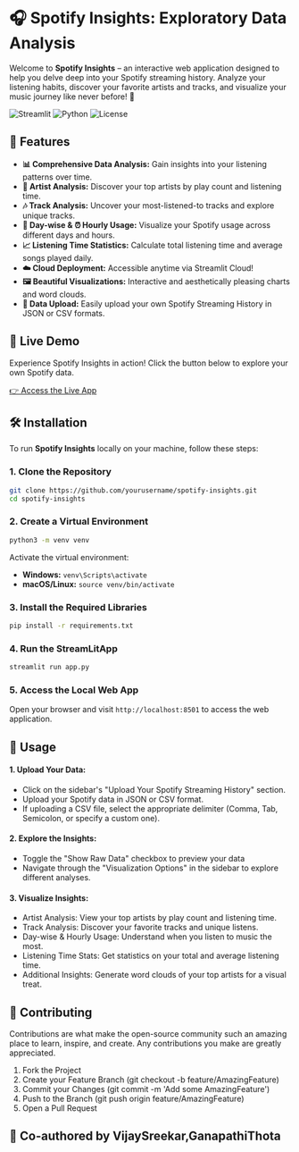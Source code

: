 # 🎧 Spotify Insights: Exploratory Data Analysis


Welcome to **Spotify Insights** – an interactive web application designed to help you delve deep into your Spotify streaming history. Analyze your listening habits, discover your favorite artists and tracks, and visualize your music journey like never before! 🚀

![Streamlit](https://img.shields.io/badge/Streamlit-1.0.0-blue?logo=streamlit) ![Python](https://img.shields.io/badge/Python-3.8%2B-blue?logo=python) ![License](https://img.shields.io/badge/License-MIT-green)

## 🌟 Features

- **📊 Comprehensive Data Analysis:** Gain insights into your listening patterns over time.
- **🎤 Artist Analysis:** Discover your top artists by play count and listening time.
- **🎶 Track Analysis:** Uncover your most-listened-to tracks and explore unique tracks.
- **📅 Day-wise & ⏰ Hourly Usage:** Visualize your Spotify usage across different days and hours.
- **📈 Listening Time Statistics:** Calculate total listening time and average songs played daily.
- **☁️ Cloud Deployment:** Accessible anytime via Streamlit Cloud!
- **🖼️ Beautiful Visualizations:** Interactive and aesthetically pleasing charts and word clouds.
- **🔄 Data Upload:** Easily upload your own Spotify Streaming History in JSON or CSV formats.
## 🚀 Live Demo

Experience Spotify Insights in action! Click the button below to explore your own Spotify data.

[👉 Access the Live App](https://appspotifyinsights-zdr4w9e8yfszel8mxq275p.streamlit.app/)

## 🛠️ Installation

To run **Spotify Insights** locally on your machine, follow these steps:

### 1. Clone the Repository

```bash
git clone https://github.com/yourusername/spotify-insights.git
cd spotify-insights
```

### 2. Create a Virtual Environment

```bash
python3 -m venv venv
```

Activate the virtual environment:

- **Windows:** `venv\Scripts\activate`
- **macOS/Linux:** `source venv/bin/activate`

### 3. Install the Required Libraries

```bash
pip install -r requirements.txt
```

### 4. Run the StreamLitApp

```bash
streamlit run app.py
```

### 5. Access the Local Web App

Open your browser and visit `http://localhost:8501` to access the web application.

## 📁 Usage

#### 1. Upload Your Data:

- Click on the sidebar's "Upload Your Spotify Streaming History" section.
- Upload your Spotify data in JSON or CSV format.
- If uploading a CSV file, select the appropriate delimiter (Comma, Tab, Semicolon, or specify a custom one).

#### 2. Explore the Insights:

- Toggle the "Show Raw Data" checkbox to preview your data
- Navigate through the "Visualization Options" in the sidebar to explore different analyses.

#### 3. Visualize Insights:

- Artist Analysis: View your top artists by play count and listening time.
- Track Analysis: Discover your favorite tracks and unique listens.
- Day-wise & Hourly Usage: Understand when you listen to music the most.
- Listening Time Stats: Get statistics on your total and average listening time.
- Additional Insights: Generate word clouds of your top artists for a visual treat.


## 🤝 Contributing

Contributions are what make the open-source community such an amazing place to learn, inspire, and create. Any contributions you make are greatly appreciated.

1. Fork the Project
2. Create your Feature Branch (git checkout -b feature/AmazingFeature)
3. Commit your Changes (git commit -m 'Add some AmazingFeature')
4. Push to the Branch (git push origin feature/AmazingFeature)
5. Open a Pull Request

## 👥 Co-authored by VijaySreekar,GanapathiThota